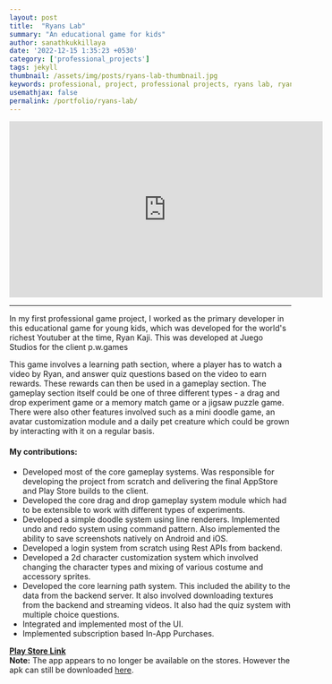 ```yaml
---
layout: post
title:  "Ryans Lab"
summary: "An educational game for kids"
author: sanathkukkillaya
date: '2022-12-15 1:35:23 +0530'
category: ['professional_projects']
tags: jekyll
thumbnail: /assets/img/posts/ryans-lab-thumbnail.jpg
keywords: professional, project, professional projects, ryans lab, ryan kaji, education, kids, quiz, learning path, experiments, drag and drop, memory match, jigsaw puzzle, doodle, customization, characters, subscription, IAP
usemathjax: false
permalink: /portfolio/ryans-lab/
---
```

<div id="iframe-wrapper"><iframe width="560" height="315" src="https://www.youtube.com/embed/G3EFItwv5EQ?rel=0&amp;controls=0&amp;showinfo=0" title="YouTube video player" frameborder="0" allow="accelerometer; autoplay; clipboard-write; encrypted-media; gyroscope; picture-in-picture" allowfullscreen></iframe></div>
<hr />

In my first professional game project, I worked as the primary developer in this educational game for young kids, which was developed for the world's richest Youtuber at the time, Ryan Kaji. This was developed at Juego Studios for the client p.w.games

This game involves a learning path section, where a player has to watch a video by Ryan, and answer quiz questions based on the video to earn rewards. These rewards can then be used in a gameplay section. The gameplay section itself could be one of three different types - a drag and drop experiment game or a memory match game or a jigsaw puzzle game.
There were also other features involved such as a mini doodle game, an avatar customization module and a daily pet creature which could be grown by interacting with it on a regular basis.

#### My contributions:
- Developed most of the core gameplay systems. Was responsible for developing the project from scratch and delivering the final AppStore and Play Store builds to the client.
- Developed the core drag and drop gameplay system module which had to be extensible to work with different types of experiments.
- Developed a simple doodle system using line renderers. Implemented undo and redo system using command pattern. Also implemented the ability to save screenshots natively on Android and iOS.
- Developed a login system from scratch using Rest APIs from backend.
- Developed a 2d character customization system which involved changing the character types and mixing of various costume and accessory sprites.
- Developed the core learning path system. This included the ability to the data from the backend server. It also involved downloading textures from the backend and streaming videos. It also had the quiz system with multiple choice questions.
- Integrated and implemented most of the UI.
- Implemented subscription based In-App Purchases.

[**Play Store Link**][playstore-link]  
**Note:** The app appears to no longer be available on the stores. However the apk can still be downloaded [here][alt-link].

[playstore-link]: https://play.google.com/store/apps/details?id=com.pwgames.ryanssciencelab
[alt-link]: https://apkaio.com/app/com.pwgames.ryanssciencelab